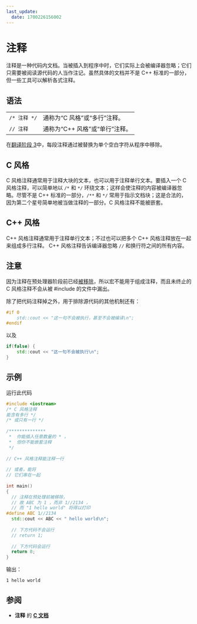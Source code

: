```yaml
---
last_update:
  date: 1700226156002
---
```


# 注释

注释是一种代码内文档。当被插入到程序中时，它们实际上会被编译器忽略；它们只需要被阅读源代码的人当作注记。虽然具体的文档并不是 C++ 标准的一部分，但一些工具可以解析各式注释。

## 语法

|              |                                |
| ------------ | ------------------------------ |
| `/* 注释 */` | 通称为“C 风格”或“多行”注释。   |
| `// 注释`    | 通称为“C++ 风格”或“单行”注释。 |

在[翻译阶段 3](https://zh.cppreference.com/w/cpp/language/translation_phases)中，每段注释通过被替换为单个空白字符从程序中移除。

## C 风格

C 风格注释通常用于注释大块的文本，也可以用于注释单行文本。要插入一个 C 风格注释，可以简单地以 `/*` 和 `*/` 环绕文本；这样会使注释的内容被编译器忽略。尽管不是 C++ 标准的一部分，`/**` 和 `*/` 常用于指示文档块；这是合法的，因为第二个星号简单地被当做注释的一部分。C 风格注释不能被嵌套。

## C++ 风格

C++ 风格注释通常用于注释单行文本；不过也可以把多个 C++ 风格注释放在一起来组成多行注释。 C++ 风格注释告诉编译器忽略 `//` 和换行符之间的所有内容。

## 注意

因为注释在预处理器阶段前已经[被移除](https://zh.cppreference.com/w/cpp/language/translation_phases)，所以宏不能用于组成注释，而且未终止的 C 风格注释不会从被 #include 的文件中漏出。

除了把代码注释掉之外，用于排除源代码的其他机制还有：

```cpp
#if 0
    std::cout << "这一句不会被执行，甚至不会被编译\n";
#endif
```

以及

```cpp
if(false) {
    std::cout << "这一句不会被执行\n";
}
```

## 示例

运行此代码

```cpp
#include <iostream>
/* C 风格注释
能含有多行 */
/* 或只有一行 */
 
/**************
 *  你能插入任意数量的 * ，
 *  但你不能嵌套注释
 */
 
// C++ 风格注释能注释一行
 
// 或者，能将
// 它们串在一起
 
int main()
{
  // 注释在预处理前被移除，
  // 故 ABC 为 1 ，而非 1//2134 ，
  // 而 "1 hello world" 将得以打印
#define ABC 1//2134
  std::cout << ABC << " hello world\n";
 
  // 下方代码不会运行
  // return 1;
 
  // 下方代码会运行
  return 0;
}
```

输出：

```
1 hello world
```

## 参阅

- **注释** 的 [**C 文档**](https://zh.cppreference.com/w/c/comment)
